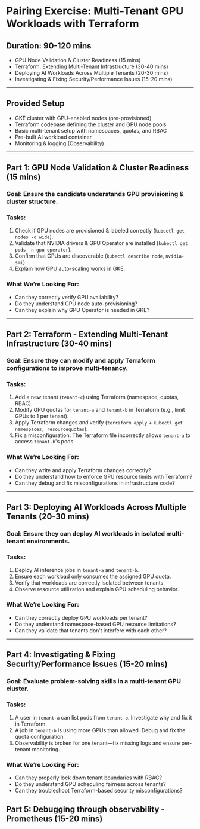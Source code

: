 # Pairing Exercise: Multi-Tenant GPU Workloads with Terraform

## Duration: 90-120 mins
- GPU Node Validation & Cluster Readiness (15 mins)
- Terraform: Extending Multi-Tenant Infrastructure (30-40 mins)
- Deploying AI Workloads Across Multiple Tenants (20-30 mins)
- Investigating & Fixing Security/Performance Issues (15-20 mins)

---

## Provided Setup
- GKE cluster with GPU-enabled nodes (pre-provisioned)
- Terraform codebase defining the cluster and GPU node pools
- Basic multi-tenant setup with namespaces, quotas, and RBAC
- Pre-built AI workload container
- Monitoring & logging (Observability)

---

## Part 1: GPU Node Validation & Cluster Readiness (15 mins)
### Goal: Ensure the candidate understands GPU provisioning & cluster structure.

### Tasks:
1. Check if GPU nodes are provisioned & labeled correctly (`kubectl get nodes -o wide`).
2. Validate that NVIDIA drivers & GPU Operator are installed (`kubectl get pods -n gpu-operator`).
3. Confirm that GPUs are discoverable (`kubectl describe node`, `nvidia-smi`).
4. Explain how GPU auto-scaling works in GKE.

### What We’re Looking For:
- Can they correctly verify GPU availability?
- Do they understand GPU node auto-provisioning?
- Can they explain why GPU Operator is needed in GKE?

---

## Part 2: Terraform - Extending Multi-Tenant Infrastructure (30-40 mins)
### Goal: Ensure they can modify and apply Terraform configurations to improve multi-tenancy.

### Tasks:
1. Add a new tenant (`tenant-c`) using Terraform (namespace, quotas, RBAC).  
2. Modify GPU quotas for `tenant-a` and `tenant-b` in Terraform (e.g., limit GPUs to 1 per tenant).  
3. Apply Terraform changes and verify (`terraform apply` + `kubectl get namespaces, resourcequotas`).  
4. Fix a misconfiguration: The Terraform file incorrectly allows `tenant-a` to access `tenant-b`'s pods.

### What We’re Looking For:
- Can they write and apply Terraform changes correctly?
- Do they understand how to enforce GPU resource limits with Terraform?
- Can they debug and fix misconfigurations in infrastructure code?

---

## Part 3: Deploying AI Workloads Across Multiple Tenants (20-30 mins)
### Goal: Ensure they can deploy AI workloads in isolated multi-tenant environments.

### Tasks:
1. Deploy AI inference jobs in `tenant-a` and `tenant-b`.  
2. Ensure each workload only consumes the assigned GPU quota.  
3. Verify that workloads are correctly isolated between tenants.  
4. Observe resource utilization and explain GPU scheduling behavior.

### What We’re Looking For:
- Can they correctly deploy GPU workloads per tenant?
- Do they understand namespace-based GPU resource limitations?
- Can they validate that tenants don’t interfere with each other?

---

## Part 4: Investigating & Fixing Security/Performance Issues (15-20 mins)
### Goal: Evaluate problem-solving skills in a multi-tenant GPU cluster.

### Tasks:
1. A user in `tenant-a` can list pods from `tenant-b`. Investigate why and fix it in Terraform.  
2. A job in `tenant-b` is using more GPUs than allowed. Debug and fix the quota configuration.  
3. Observability is broken for one tenant—fix missing logs and ensure per-tenant monitoring.

### What We’re Looking For:
- Can they properly lock down tenant boundaries with RBAC?
- Do they understand GPU scheduling fairness across tenants?
- Can they troubleshoot Terraform-based security misconfigurations?

## Part 5: Debugging through observability - Prometheus (15-20 mins)